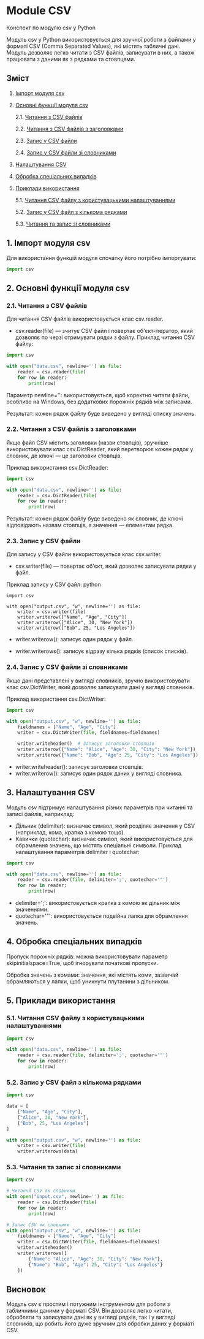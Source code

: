 # Module CSV
Конспект по модулю csv у Python

Модуль csv у Python використовується для зручної роботи з файлами у форматі CSV (Comma Separated Values), які містять табличні дані. Модуль дозволяє легко читати з CSV файлів, записувати в них, а також працювати з даними як з рядками та стовпцями.

## Зміст

1. [Імпорт модуля csv](https://github.com/acvetochka/useful/blob/main/Python/Files/Module%20CSV.md#1-%D1%96%D0%BC%D0%BF%D0%BE%D1%80%D1%82-%D0%BC%D0%BE%D0%B4%D1%83%D0%BB%D1%8F-csv)
2. [Основні функції модуля csv](https://github.com/acvetochka/useful/blob/main/Python/Files/Module%20CSV.md#2-%D0%BE%D1%81%D0%BD%D0%BE%D0%B2%D0%BD%D1%96-%D1%84%D1%83%D0%BD%D0%BA%D1%86%D1%96%D1%97-%D0%BC%D0%BE%D0%B4%D1%83%D0%BB%D1%8F-csv)
   
   2.1. [Читання з CSV файлів](https://github.com/acvetochka/useful/blob/main/Python/Files/Module%20CSV.md#21-%D1%87%D0%B8%D1%82%D0%B0%D0%BD%D0%BD%D1%8F-%D0%B7-csv-%D1%84%D0%B0%D0%B9%D0%BB%D1%96%D0%B2)
   
   2.2. [Читання з CSV файлів з заголовками](https://github.com/acvetochka/useful/blob/main/Python/Files/Module%20CSV.md#22-%D1%87%D0%B8%D1%82%D0%B0%D0%BD%D0%BD%D1%8F-%D0%B7-csv-%D1%84%D0%B0%D0%B9%D0%BB%D1%96%D0%B2-%D0%B7-%D0%B7%D0%B0%D0%B3%D0%BE%D0%BB%D0%BE%D0%B2%D0%BA%D0%B0%D0%BC%D0%B8)
   
   2.3. [Запис у CSV файли](https://github.com/acvetochka/useful/blob/main/Python/Files/Module%20CSV.md#23-%D0%B7%D0%B0%D0%BF%D0%B8%D1%81-%D1%83-csv-%D1%84%D0%B0%D0%B9%D0%BB%D0%B8)
   
   2.4. [Запис у CSV файли зі словниками](https://github.com/acvetochka/useful/blob/main/Python/Files/Module%20CSV.md#24-%D0%B7%D0%B0%D0%BF%D0%B8%D1%81-%D1%83-csv-%D1%84%D0%B0%D0%B9%D0%BB%D0%B8-%D0%B7%D1%96-%D1%81%D0%BB%D0%BE%D0%B2%D0%BD%D0%B8%D0%BA%D0%B0%D0%BC%D0%B8)

3. [Налаштування CSV](https://github.com/acvetochka/useful/blob/main/Python/Files/Module%20CSV.md#3-%D0%BD%D0%B0%D0%BB%D0%B0%D1%88%D1%82%D1%83%D0%B2%D0%B0%D0%BD%D0%BD%D1%8F-csv)
4. [Обробка спеціальних випадків](https://github.com/acvetochka/useful/blob/main/Python/Files/Module%20CSV.md#4-%D0%BE%D0%B1%D1%80%D0%BE%D0%B1%D0%BA%D0%B0-%D1%81%D0%BF%D0%B5%D1%86%D1%96%D0%B0%D0%BB%D1%8C%D0%BD%D0%B8%D1%85-%D0%B2%D0%B8%D0%BF%D0%B0%D0%B4%D0%BA%D1%96%D0%B2)
5. [Приклади використання](https://github.com/acvetochka/useful/blob/main/Python/Files/Module%20CSV.md#5-%D0%BF%D1%80%D0%B8%D0%BA%D0%BB%D0%B0%D0%B4%D0%B8-%D0%B2%D0%B8%D0%BA%D0%BE%D1%80%D0%B8%D1%81%D1%82%D0%B0%D0%BD%D0%BD%D1%8F)
   
   5.1. [Читання CSV файлу з користувацькими налаштуваннями](https://github.com/acvetochka/useful/blob/main/Python/Files/Module%20CSV.md#51-%D1%87%D0%B8%D1%82%D0%B0%D0%BD%D0%BD%D1%8F-csv-%D1%84%D0%B0%D0%B9%D0%BB%D1%83-%D0%B7-%D0%BA%D0%BE%D1%80%D0%B8%D1%81%D1%82%D1%83%D0%B2%D0%B0%D1%86%D1%8C%D0%BA%D0%B8%D0%BC%D0%B8-%D0%BD%D0%B0%D0%BB%D0%B0%D1%88%D1%82%D1%83%D0%B2%D0%B0%D0%BD%D0%BD%D1%8F%D0%BC%D0%B8)
   
   5.2. [Запис у CSV файл з кількома рядками](https://github.com/acvetochka/useful/blob/main/Python/Files/Module%20CSV.md#52-%D0%B7%D0%B0%D0%BF%D0%B8%D1%81-%D1%83-csv-%D1%84%D0%B0%D0%B9%D0%BB-%D0%B7-%D0%BA%D1%96%D0%BB%D1%8C%D0%BA%D0%BE%D0%BC%D0%B0-%D1%80%D1%8F%D0%B4%D0%BA%D0%B0%D0%BC%D0%B8)

   5.3. [Читання та запис зі словниками](https://github.com/acvetochka/useful/blob/main/Python/Files/Module%20CSV.md#53-%D1%87%D0%B8%D1%82%D0%B0%D0%BD%D0%BD%D1%8F-%D1%82%D0%B0-%D0%B7%D0%B0%D0%BF%D0%B8%D1%81-%D0%B7%D1%96-%D1%81%D0%BB%D0%BE%D0%B2%D0%BD%D0%B8%D0%BA%D0%B0%D0%BC%D0%B8)
   
   
## 1. Імпорт модуля csv
Для використання функцій модуля спочатку його потрібно імпортувати:
```python
import csv
```

## 2. Основні функції модуля csv
### 2.1. Читання з CSV файлів
Для читання CSV файлів використовується клас csv.reader.
- csv.reader(file) — зчитує CSV файл і повертає об'єкт-ітератор, який дозволяє по черзі отримувати рядки з файлу.
Приклад читання CSV файлу:
```python
import csv

with open("data.csv", newline='') as file:
    reader = csv.reader(file)
    for row in reader:
        print(row)
```

Параметр newline='': використовується, щоб коректно читати файли, особливо на Windows, без додаткових порожніх рядків між записами.

Результат: кожен рядок файлу буде виведено у вигляді списку значень.

### 2.2. Читання з CSV файлів з заголовками
Якщо файл CSV містить заголовки (назви стовпців), зручніше використовувати клас csv.DictReader, який перетворює кожен рядок у словник, де ключі — це заголовки стовпців.

Приклад використання csv.DictReader:
```python
import csv

with open("data.csv", newline='') as file:
    reader = csv.DictReader(file)
    for row in reader:
        print(row)
```

Результат: кожен рядок файлу буде виведено як словник, де ключі відповідають назвам стовпців, а значення — елементам рядка.

### 2.3. Запис у CSV файли
Для запису у CSV файли використовується клас csv.writer.
- csv.writer(file) — повертає об'єкт, який дозволяє записувати рядки у файл.

Приклад запису у CSV файл:
python
```
import csv

with open("output.csv", "w", newline='') as file:
    writer = csv.writer(file)
    writer.writerow(["Name", "Age", "City"])
    writer.writerow(["Alice", 30, "New York"])
    writer.writerow(["Bob", 25, "Los Angeles"])
```
- writer.writerow(): записує один рядок у файл.

- writer.writerows(): записує відразу кілька рядків (список списків).

### 2.4. Запис у CSV файли зі словниками
Якщо дані представлені у вигляді словників, зручно використовувати клас csv.DictWriter, який дозволяє записувати дані у вигляді словників.

Приклад використання csv.DictWriter:
```python
import csv

with open("output.csv", "w", newline='') as file:
    fieldnames = ["Name", "Age", "City"]
    writer = csv.DictWriter(file, fieldnames=fieldnames)

    writer.writeheader()  # Записує заголовки стовпців
    writer.writerow({"Name": "Alice", "Age": 30, "City": "New York"})
    writer.writerow({"Name": "Bob", "Age": 25, "City": "Los Angeles"})
```
- writer.writeheader(): записує заголовки стовпців.
- writer.writerow(): записує один рядок даних у вигляді словника.

## 3. Налаштування CSV
Модуль csv підтримує налаштування різних параметрів при читанні та записі файлів, наприклад:

- Дільник (delimiter): визначає символ, який розділяє значення у CSV (наприклад, кома, крапка з комою тощо).
- Кавички (quotechar): визначає символ, який використовується для обрамлення значень, що містять спеціальні символи.
Приклад налаштування параметрів delimiter і quotechar:
```python
import csv

with open("data.csv", newline='') as file:
    reader = csv.reader(file, delimiter=';', quotechar='"')
    for row in reader:
        print(row)
```
- delimiter=';': використовується крапка з комою як дільник між значеннями.
- quotechar='"': використовується подвійна лапка для обрамлення значень.

## 4. Обробка спеціальних випадків
Пропуск порожніх рядків: можна використовувати параметр skipinitialspace=True, щоб ігнорувати початкові пропуски.

Обробка значень з комами: значення, які містять коми, зазвичай обрамляються у лапки, щоб уникнути плутанини з дільником.

## 5. Приклади використання
### 5.1. Читання CSV файлу з користувацькими налаштуваннями
```python
import csv

with open("data.csv", newline='') as file:
    reader = csv.reader(file, delimiter=';', quotechar='"')
    for row in reader:
        print(row)
```

### 5.2. Запис у CSV файл з кількома рядками
```python
import csv

data = [
    ["Name", "Age", "City"],
    ["Alice", 30, "New York"],
    ["Bob", 25, "Los Angeles"]
]

with open("output.csv", "w", newline='') as file:
    writer = csv.writer(file)
    writer.writerows(data)
```

### 5.3. Читання та запис зі словниками
```python
import csv

# Читання CSV як словники
with open("input.csv", newline='') as file:
    reader = csv.DictReader(file)
    for row in reader:
        print(row)

# Запис CSV як словники
with open("output.csv", "w", newline='') as file:
    fieldnames = ["Name", "Age", "City"]
    writer = csv.DictWriter(file, fieldnames=fieldnames)
    writer.writeheader()
    writer.writerows([
        {"Name": "Alice", "Age": 30, "City": "New York"},
        {"Name": "Bob", "Age": 25, "City": "Los Angeles"}
    ])
```

## Висновок
Модуль csv є простим і потужним інструментом для роботи з табличними даними у форматі CSV. Він дозволяє легко читати, обробляти та записувати дані як у вигляді рядків, так і у вигляді словників, що робить його дуже зручним для обробки даних у форматі CSV.

